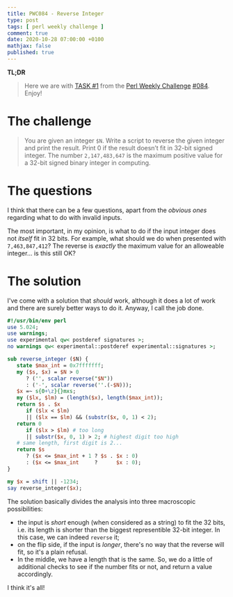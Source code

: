```yaml
---
title: PWC084 - Reverse Integer
type: post
tags: [ perl weekly challenge ]
comment: true
date: 2020-10-28 07:00:00 +0100
mathjax: false
published: true
---
```


**TL;DR**

> Here we are with [TASK #1][] from the [Perl Weekly Challenge][]
> [#084][]. Enjoy!

# The challenge

> You are given an integer `$N`. Write a script to reverse the given
> integer and print the result. Print 0 if the result doesn’t fit in
> 32-bit signed integer. The number `2,147,483,647` is the maximum
> positive value for a 32-bit signed binary integer in computing.

# The questions

I think that there can be a few questions, apart from the *obvious ones*
regarding what to do with invalid inputs.

The most important, in my opinion, is what to do if the input integer
does not *itself* fit in 32 bits. For example, what should we do when
presented with `7,463,847,412`? The reverse is *exactly* the maximum
value for an alloweable integer... is this still OK?

# The solution

I've come with a solution that *should* work, although it does a lot of
work and there are surely better ways to do it. Anyway, I call the job
done.

```perl
#!/usr/bin/env perl
use 5.024;
use warnings;
use experimental qw< postderef signatures >;
no warnings qw< experimental::postderef experimental::signatures >;

sub reverse_integer ($N) {
   state $max_int = 0x7fffffff;
   my ($s, $x) = $N > 0
      ? ('', scalar reverse("$N"))
      : ('-', scalar reverse(''.(-$N)));
   $x =~ s{0+\z}{}mxs;
   my ($lx, $lm) = (length($x), length($max_int));
   return $s . $x
      if ($lx < $lm)
      || ($lx == $lm) && (substr($x, 0, 1) < 2);
   return 0
      if ($lx > $lm) # too long
      || substr($x, 0, 1) > 2; # highest digit too high
   # same length, first digit is 2...
   return $s
      ? ($x <= $max_int + 1 ? $s . $x : 0)
      : ($x <= $max_int     ?      $x : 0);
}

my $x = shift || -1234;
say reverse_integer($x);
```

The solution basically divides the analysis into three macroscopic possibilities:

- the input is *short* enough (when considered as a string) to fit the
  32 bits, i.e. its length is shorter than the biggest representible
  32-bit integer. In this case, we can indeed `reverse` it;
- on the flip side, if the input is *longer*, there's no way that the
  reverse will fit, so it's a plain refusal.
- In the middle, we have a length that is the same. So, we do a little
  of additional checks to see if the number fits or not, and return a
  value accordingly.

I think it's all!

[Perl Weekly Challenge]: https://perlweeklychallenge.org/
[#084]: https://perlweeklychallenge.org/blog/perl-weekly-challenge-084/
[TASK #1]: https://perlweeklychallenge.org/blog/perl-weekly-challenge-084/#TASK1
